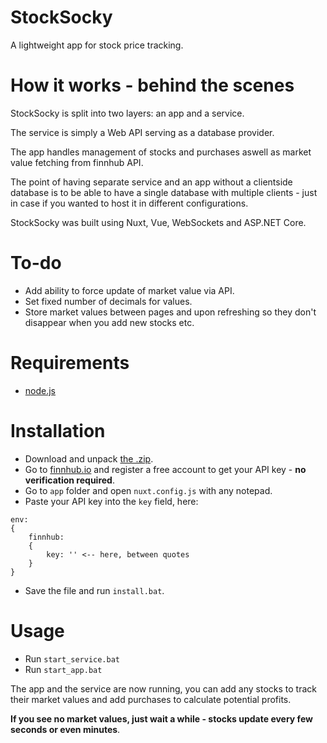 # StockSocky
A lightweight app for stock price tracking.

# How it works - behind the scenes
StockSocky is split into two layers: an app and a service.

The service is simply a Web API serving as a database provider.

The app handles management of stocks and purchases aswell as market value fetching from finnhub API.

The point of having separate service and an app without a clientside database is to be able to have a single database with multiple clients
\- just in case if you wanted to host it in different configurations.

StockSocky was built using Nuxt, Vue, WebSockets and ASP.NET Core.

# To-do
- Add ability to force update of market value via API.
- Set fixed number of decimals for values.
- Store market values between pages and upon refreshing so they don't disappear when you add new stocks etc.

# Requirements
- [node.js](https://nodejs.org)

# Installation
- Download and unpack [the .zip](https://github.com/JTinkers/StockSocky/archive/master.zip).
- Go to [finnhub.io](https://finnhub.io/) and register a free account to get your API key - **no verification required**.
- Go to `app` folder and open `nuxt.config.js` with any notepad.
- Paste your API key into the `key` field, here:
```
env:
{
    finnhub:
    {
        key: '' <-- here, between quotes
    }
}
```
- Save the file and run `install.bat`.

# Usage
- Run `start_service.bat`
- Run `start_app.bat`

The app and the service are now running, you can add any stocks to track their market values and add purchases to calculate potential profits.

**If you see no market values, just wait a while - stocks update every few seconds or even minutes**.
